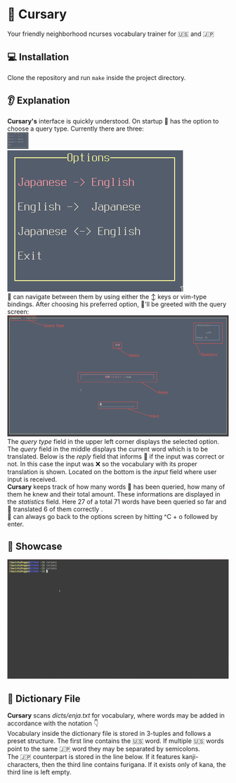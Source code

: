 # :green_book: Cursary
Your friendly neighborhood ncurses vocabulary trainer for :us: and :jp:

## :computer: Installation
Clone the repository and run `make` inside the project directory.

## :ear: Explanation
__Cursary's__ interface is quickly understood. On startup :bearded_person: has the option to choose a query type.
Currently there are three:\
<img src="demo/options_menu.jpg" width="48">\
![options_menu](demo/options_menu.jpg "Options menu")\
:bearded_person: can navigate between them by using either the :arrow_up_down: keys or vim-type bindings.
After choosing his preferred option, :bearded_person:'ll be greeted with the query screen:
![cursary](demo/components.jpg "Components")\
The _query type_ field in the upper left corner displays the selected option. The _query_ field in the middle displays the current word which is to be translated.
Below is the _reply_ field that informs :bearded_person: if the input was correct or not. In this case the input was :x: so the vocabulary with its proper
translation is shown.
Located on the bottom is the _input_ field where user input is received.\
__Cursary__ keeps track of how many words :bearded_person: has been queried, how many of them he knew and their total amount.
These informations are displayed in the _statistics_ field. Here 27 of a total 71 words have been queried so far and :bearded_person: translated 6 of them correctly .\
:bearded_person: can always go back to the options screen by hitting ^C + o followed by enter.

## :eyes: Showcase
![Cursary](demo/cursary.gif)

## :file_folder: Dictionary File
__Cursary__ scans _dicts/enja.txt_ for vocabulary, where words may be added in accordance with the notation :point_down:\
Vocabulary inside the dictionary file is stored in 3-tuples and follows a preset structure.
The first line contains the :us: word. If multiple :us: words point to the same :jp: word they may be separated by semicolons.\
The :jp: counterpart is stored in the line below. If it features kanji-characters, then the third line contains furigana.
If it exists only of kana, the third line is left empty.
